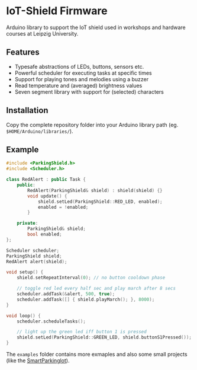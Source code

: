 # IoT-Shield Firmware

Arduino library to support the IoT shield used in workshops and hardware courses at Leipzig University.

## Features

* Typesafe abstractions of LEDs, buttons, sensors etc.
* Powerful scheduler for executing tasks at specific times
* Support for playing tones and melodies using a buzzer
* Read temperature and (averaged) brightness values
* Seven segment library with support for (selected) characters

## Installation

Copy the complete repository folder into your Arduino library path (eg. `$HOME/Arduino/libraries/`).

## Example

```cpp
#include <ParkingShield.h>
#include <Scheduler.h>

class RedAlert : public Task {
    public:
        RedAlert(ParkingShield& shield) : shield(shield) {}
        void update() {
            shield.setLed(ParkingShield::RED_LED, enabled);
            enabled = !enabled;
        }

    private:
        ParkingShield& shield;
        bool enabled;
};

Scheduler scheduler;
ParkingShield shield;
RedAlert alert(shield);

void setup() {
    shield.setRepeatInterval(0); // no button cooldown phase

    // toggle red led every half sec and play march after 8 secs
    scheduler.addTask(&alert, 500, true);
    scheduler.addTask([] { shield.playMarch(); }, 8000);
}

void loop() {
    scheduler.scheduleTasks();

    // light up the green led iff button 1 is pressed
    shield.setLed(ParkingShield::GREEN_LED, shield.buttonS1Pressed());
}
```

The `examples` folder contains more exmaples and also some small projects (like the [SmartParkinglot]).

[SmartParkinglot]: examples/04.FSM/SmartParkinglot/
